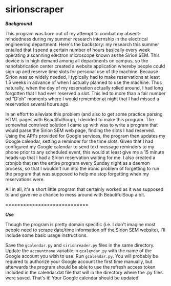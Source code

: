 sirionscraper
=============


***Background***

This program was born out of my attempt to combat my absent-mindedness during my summer research internship in the electrical engineering department. Here's the backstory: my research this summer entailed that I spend a certain number of hours basically every week operating a scanning electron microscope known as the Sirion SEM. This device is in high demand among all departments on campus, so the nanofabrication center created a website application whereby people could sign up and reserve time slots for personal use of the machine. Because Sirion was so widely needed, I typically had to make reservations at least 1.5 weeks in advance of when I actually planned to use the machine. Thus naturally, when the day of my reservation actually rolled around, I had long forgotten that I had ever reserved a slot. This led to more than a fair number od "D'oh" moments where I would remember at night that I had missed a reservation several hours ago. 

In an effort to alleviate this problem (and also to get some practice parsing HTML pages with BeautifulSoup), I decided to make this program. The somewhat contrived solution I came up with was to write a program that would parse the Sirion SEM web page, finding the slots I had reserved. Using the API's provided for Google services, the program then updates my Google calendar, setting a reminder for the time slots. Given that I had configured my Google calendar to send text message reminders to my phone prior to any scheduled event, this would at least give me a 15 minute heads-up that I had a Sirion reservation waiting for me. I also created a cronjob that ran the entire program every Sunday night as a daemon process, so that I wouldn't run into the ironic problem of forgetting to run the program that was supposed to help me stop forgetting when my reservations were. 

All in all, it's a short little program that certainly worked as it was supposed to and gave me a chance to mess around with BeautifulSoup a bit. 

============================

***Use***

Though the program is pretty domain specific (i.e. I don't imagine most people need to scrape date/time information off the Sirion SEM website), I'll include some basic usage instructions.

Save the ```gcalendar.py``` and ```sirionreader.py``` files in the same directory. Update the ```accountname``` variable in ```gcalendar.py``` with the name of the Google account you wish to use. Run ```gcalendar.py```. 
You will probably be required to authorize your Google account the first time manually, but afterwards the program should be able to use the refresh access token included in the calendar.dat file that will in the directory where the .py files were saved. That's it! Your Google calendar should be updated!
